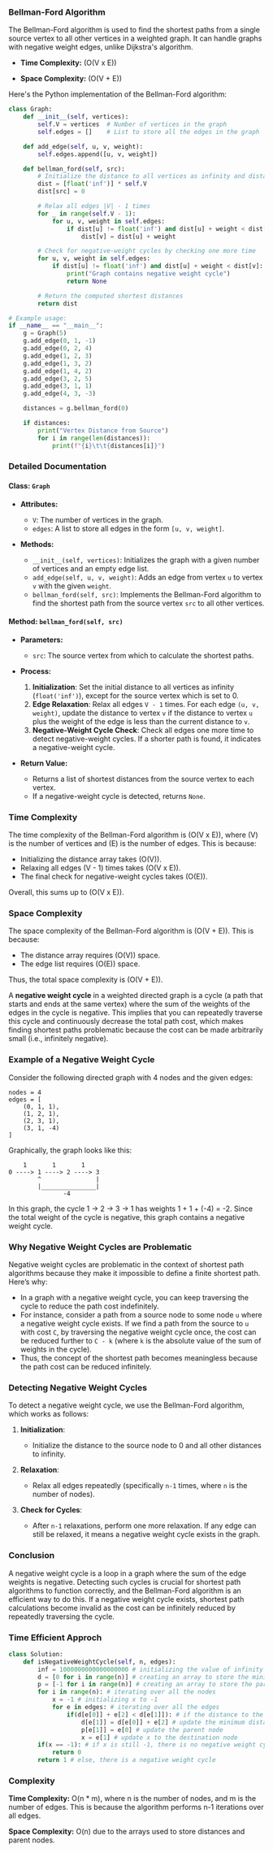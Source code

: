 ### Bellman-Ford Algorithm

The Bellman-Ford algorithm is used to find the shortest paths from a single source vertex to all other vertices in a weighted graph. It can handle graphs with negative weight edges, unlike Dijkstra's algorithm.

- **Time Complexity:** \(O(V x E)\)

- **Space Complexity:** \(O(V + E)\)

Here's the Python implementation of the Bellman-Ford algorithm:

```python
class Graph:
    def __init__(self, vertices):
        self.V = vertices  # Number of vertices in the graph
        self.edges = []    # List to store all the edges in the graph

    def add_edge(self, u, v, weight):
        self.edges.append([u, v, weight])

    def bellman_ford(self, src):
        # Initialize the distance to all vertices as infinity and distance to the source as 0
        dist = [float('inf')] * self.V
        dist[src] = 0

        # Relax all edges |V| - 1 times
        for _ in range(self.V - 1):
            for u, v, weight in self.edges:
                if dist[u] != float('inf') and dist[u] + weight < dist[v]:
                    dist[v] = dist[u] + weight

        # Check for negative-weight cycles by checking one more time
        for u, v, weight in self.edges:
            if dist[u] != float('inf') and dist[u] + weight < dist[v]:
                print("Graph contains negative weight cycle")
                return None

        # Return the computed shortest distances
        return dist

# Example usage:
if __name__ == "__main__":
    g = Graph(5)
    g.add_edge(0, 1, -1)
    g.add_edge(0, 2, 4)
    g.add_edge(1, 2, 3)
    g.add_edge(1, 3, 2)
    g.add_edge(1, 4, 2)
    g.add_edge(3, 2, 5)
    g.add_edge(3, 1, 1)
    g.add_edge(4, 3, -3)

    distances = g.bellman_ford(0)

    if distances:
        print("Vertex Distance from Source")
        for i in range(len(distances)):
            print(f"{i}\t\t{distances[i]}")
```

### Detailed Documentation

#### Class: `Graph`

- **Attributes:**
  - `V`: The number of vertices in the graph.
  - `edges`: A list to store all edges in the form `[u, v, weight]`.

- **Methods:**
  - `__init__(self, vertices)`: Initializes the graph with a given number of vertices and an empty edge list.
  - `add_edge(self, u, v, weight)`: Adds an edge from vertex `u` to vertex `v` with the given `weight`.
  - `bellman_ford(self, src)`: Implements the Bellman-Ford algorithm to find the shortest path from the source vertex `src` to all other vertices.

#### Method: `bellman_ford(self, src)`

- **Parameters:**
  - `src`: The source vertex from which to calculate the shortest paths.

- **Process:**
  1. **Initialization**: Set the initial distance to all vertices as infinity (`float('inf')`), except for the source vertex which is set to 0.
  2. **Edge Relaxation**: Relax all edges `V - 1` times. For each edge `(u, v, weight)`, update the distance to vertex `v` if the distance to vertex `u` plus the weight of the edge is less than the current distance to `v`.
  3. **Negative-Weight Cycle Check**: Check all edges one more time to detect negative-weight cycles. If a shorter path is found, it indicates a negative-weight cycle.

- **Return Value:**
  - Returns a list of shortest distances from the source vertex to each vertex.
  - If a negative-weight cycle is detected, returns `None`.

### Time Complexity

The time complexity of the Bellman-Ford algorithm is \(O(V x E)\), where \(V\) is the number of vertices and \(E\) is the number of edges. This is because:
- Initializing the distance array takes \(O(V)\).
- Relaxing all edges \(V - 1\) times takes \(O(V x E)\).
- The final check for negative-weight cycles takes \(O(E)\).

Overall, this sums up to \(O(V x E)\).

### Space Complexity

The space complexity of the Bellman-Ford algorithm is \(O(V + E)\). This is because:
- The distance array requires \(O(V)\) space.
- The edge list requires \(O(E)\) space.

Thus, the total space complexity is \(O(V + E)\).

A **negative weight cycle** in a weighted directed graph is a cycle (a path that starts and ends at the same vertex) where the sum of the weights of the edges in the cycle is negative. This implies that you can repeatedly traverse this cycle and continuously decrease the total path cost, which makes finding shortest paths problematic because the cost can be made arbitrarily small (i.e., infinitely negative).

### Example of a Negative Weight Cycle

Consider the following directed graph with 4 nodes and the given edges:

```
nodes = 4
edges = [
    (0, 1, 1),
    (1, 2, 1),
    (2, 3, 1),
    (3, 1, -4)
]
```

Graphically, the graph looks like this:

```
    1       1       1
0 ----> 1 ----> 2 ----> 3
        ^               |
        |_______________|
               -4
```

In this graph, the cycle 1 -> 2 -> 3 -> 1 has weights 1 + 1 + (-4) = -2. Since the total weight of the cycle is negative, this graph contains a negative weight cycle.

### Why Negative Weight Cycles are Problematic

Negative weight cycles are problematic in the context of shortest path algorithms because they make it impossible to define a finite shortest path. Here’s why:

- In a graph with a negative weight cycle, you can keep traversing the cycle to reduce the path cost indefinitely.
- For instance, consider a path from a source node to some node `u` where a negative weight cycle exists. If we find a path from the source to `u` with cost `C`, by traversing the negative weight cycle once, the cost can be reduced further to `C - k` (where `k` is the absolute value of the sum of weights in the cycle).
- Thus, the concept of the shortest path becomes meaningless because the path cost can be reduced infinitely.

### Detecting Negative Weight Cycles

To detect a negative weight cycle, we use the Bellman-Ford algorithm, which works as follows:

1. **Initialization**:
   - Initialize the distance to the source node to 0 and all other distances to infinity.

2. **Relaxation**:
   - Relax all edges repeatedly (specifically `n-1` times, where `n` is the number of nodes).

3. **Check for Cycles**:
   - After `n-1` relaxations, perform one more relaxation. If any edge can still be relaxed, it means a negative weight cycle exists in the graph.

### Conclusion

A negative weight cycle is a loop in a graph where the sum of the edge weights is negative. Detecting such cycles is crucial for shortest path algorithms to function correctly, and the Bellman-Ford algorithm is an efficient way to do this. If a negative weight cycle exists, shortest path calculations become invalid as the cost can be infinitely reduced by repeatedly traversing the cycle.

### Time Efficient Approch

```python
class Solution:
    def isNegativeWeightCycle(self, n, edges):
        inf = 1000000000000000000 # initializing the value of infinity
        d = [0 for i in range(n)] # creating an array to store the minimum distances
        p = [-1 for i in range(n)] # creating an array to store the parent nodes
        for i in range(n): # iterating over all the nodes
            x = -1 # initializing x to -1
            for e in edges: # iterating over all the edges
                if(d[e[0]] + e[2] < d[e[1]]): # if the distance to the destination node is less than the current minimum distance
                    d[e[1]] = d[e[0]] + e[2] # update the minimum distance
                    p[e[1]] = e[0] # update the parent node
                    x = e[1] # update x to the destination node
        if(x == -1): # if x is still -1, there is no negative weight cycle
            return 0
        return 1 # else, there is a negative weight cycle
```

### Complexity

**Time Complexity:** O(n * m), where n is the number of nodes, and m is the number of edges. This is because the algorithm performs n-1 iterations over all edges.

**Space Complexity:** O(n) due to the arrays used to store distances and parent nodes.

